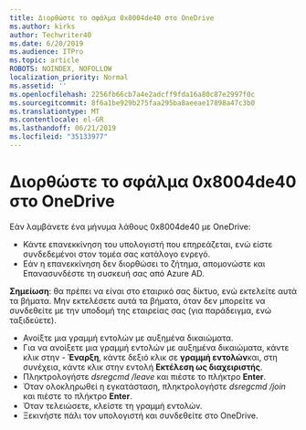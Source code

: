 ```yaml
---
title: Διορθώστε το σφάλμα 0x8004de40 στο OneDrive
ms.author: kirks
author: Techwriter40
ms.date: 6/20/2019
ms.audience: ITPro
ms.topic: article
ROBOTS: NOINDEX, NOFOLLOW
localization_priority: Normal
ms.assetid: ''
ms.openlocfilehash: 2256fb66cb7a4e2adcff9fda16a80c87e2997f0c
ms.sourcegitcommit: 8f6a1be929b275faa295ba8aeeae17898a47c3b0
ms.translationtype: MT
ms.contentlocale: el-GR
ms.lasthandoff: 06/21/2019
ms.locfileid: "35133977"
---
```

# <a name="fix-0x8004de40-error-in-onedrive"></a>Διορθώστε το σφάλμα 0x8004de40 στο OneDrive

Εάν λαμβάνετε ένα μήνυμα λάθους 0x8004de40 με OneDrive:

- Κάντε επανεκκίνηση του υπολογιστή που επηρεάζεται, ενώ είστε συνδεδεμένοι στον τομέα σας κατάλογο ενρεγό.
- Εάν η επανεκκίνηση δεν διορθώσει το ζήτημα, απομονώστε και Επανασυνδέστε τη συσκευή σας από Azure AD. 

**Σημείωση**: θα πρέπει να είναι στο εταιρικό σας δίκτυο, ενώ εκτελείτε αυτά τα βήματα. Μην εκτελέσετε αυτά τα βήματα, όταν δεν μπορείτε να συνδεθείτε με την υποδομή της εταιρείας σας (για παράδειγμα, ενώ ταξιδεύετε). 

- Ανοίξτε μια γραμμή εντολών με αυξημένα δικαιώματα. 
- Για να ανοίξετε μια γραμμή εντολών με αυξημένα δικαιώματα, κάντε κλικ στην - **Έναρξη**, κάντε δεξιό κλικ σε **γραμμή εντολών**και, στη συνέχεια, κάντε κλικ στην εντολή **Εκτέλεση ως διαχειριστής**.
- Πληκτρολογήστε *dsregcmd /leave* και πιέστε το πλήκτρο **Enter**.
- Όταν ολοκληρωθεί η εγκατάσταση, πληκτρολογήστε *dsregcmd /join* και πιέστε το πλήκτρο **Enter**.
- Όταν τελειώσετε, κλείστε τη γραμμή εντολών.
- Ξεκινήστε πάλι τον υπολογιστή και συνδεθείτε στο OneDrive.